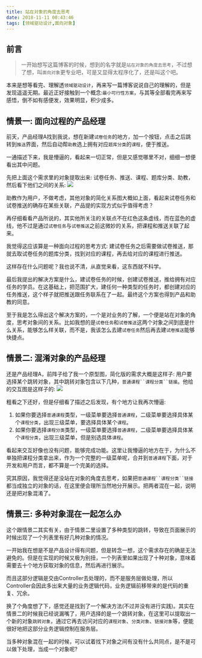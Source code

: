 ```yaml
---
title: 站在对象的角度去思考
date: 2018-11-11 00:43:46
tags: [领域驱动设计,面向对象]
---
```


## 前言

> 一开始想写这篇博客的时候，想到的名字就是`站在对象的角度去思考`，不过想了想，叫`面向对象`更专业吧，可是又显得太程序化了，还是叫这个吧。

本来是想等看完、理解透`领域驱动设计`，再来写一篇博客说说自己的理解的，但是发现遥遥无期。最近正好接触到一个概念:`最小可行性方案`，与其等全部看完再来写感悟，倒不如有感便发，效果明显，积少成多。

## 情景一: 面向过程的产品经理

前天，产品经理A找到我说，想在新建`试卷任务`的地方，加一个按钮，点击之后跳转到`推送`界面，然后自动帮`助教`选上拥有对应`题库分类`的`课程`，便于推送。

一通描述下来，我是懵逼的，看起来一切正常，但是又感觉哪里不对，细细一想便看出其中问题。

先把上面这个需求里的对象提取出来: 试卷任务、推送、课程、题库分类、助教，然后看下他们之间的关系:
![](http://cdn.jsblog.site/15418700508715.jpg)

助教作为用户，不做考虑，其他对象的简化关系图大概如上面，看起来试卷任务和试卷推送的确存在某些关联，产品提的实现方式似乎值得考虑？

再仔细看看产品所说的，其实他所关注的关联点不在红色这条虚线，而在蓝色的虚线，他不过是通过`试卷任务`与`试卷推送`之前这微妙的关系，把课程和推送关联了起来。

我觉得这应该算是一种面向过程的思考方式: 建试卷任务之后需要做试卷推送，那就去取试卷任务的题库分类，找到对应的课程，再去给对应的课程进行推送。

这样存在什么问题呢？我也说不清，从直觉来看，这东西就不科学。

最后我提出的解决方案是什么，建试卷任务的时候，创建试卷推送，推给拥有对应任务的学员。在这基础上，把范围扩大，建任何一种类型的任务时，都创建对应的任务推送，这个样子就把推送跟任务联系在了一起。最终这个方案也得到产品和助教的同意。

至于我是怎么得出这个解决方案的，一个是对业务的了解，一个便是站在对象的角度，思考对象间的关系。比如我想的是`试卷任务`和`试卷推送`这两个对象之间到底是什么关系，能够怎么样关联，而不是，我该怎么去建`试卷任务`然后再去建`试卷推送`能够快捷点。

## 情景二: 混淆对象的产品经理

还是产品经理A，前阵子给了我一个原型图，简化版的需求大概是这样子: 用户要选择某个跳转对象，其中跳转对象包含以下几种，`普通课程``课程分类``链接`。他给的交互图是这样子的:
![](http://cdn.jsblog.site/15418711590336.jpg)

粗看之下还好，但是仔细看了描述之后发现，有个地方让我再次懵逼: 
1. 如果你要选择`普通课程`类型，一级菜单要选择`普通课程`，二级菜单要选择具体某个`课程分类`，出现三级菜单，要选择具体某个`课程`。
2. 如果你要选择`课程分类`类型，一级菜单要选择`普通课程`，二级菜单要选择具体某个`课程分类`，出现三级菜单，但是别选具体`课程`。

看起来交互好像也没有问题，能够完成功能。这里让我懵逼的地方在于，为什么不单独把课程分类拿出来，作为一个完整的一级菜单呢，合并到`普通课程`下面，对于开发和用户而言，都不算是一个完美的选择。

究其原因，我觉得还是没站在对象的角度去思考，如果把`普通课程``课程分类``链接`都当成独立的对象的话，在这里便会理所当然地分开展示。把两者混在一起，说明还是把对象混淆了。

## 情景三: 多种对象混在一起怎么办

这个跟情景二其实有关，由于情景二里设置了多种类型的跳转，导致在页面展示的时候出现了一个列表里有好几种对象的情况。

一开始我在想是不是产品设计得有问题，但是转念一想，这个需求存在的确是无法避免的。但是在实现的时候又极为别扭，一个列表里如果出现了十种对象，意味着需要去十个地方获取对象的信息，然后再进行展示。

而且这部分逻辑是交由Controller去处理的，而不是服务层做处理，所以Controller会因此多出来大量的业务逻辑代码，业务逻辑前移带来的是代码的重复、冗余。

换了个角度想了下，感觉还是找到了一个解决方法(不过并没有进行实践)。其实在情景二的时候我已经说漏嘴了，用户选择的是一个跳转对象，在这里可以提取出一个新的对象`跳转对象`，通过它再去访问对应的`课程对象`、`分类对象`、`链接对象`等，便能很好地把这部分业务逻辑控制在服务层。

当多种对象混在一起的时候，可以试着找下对象之间有没有什么共同点，是不是可以做下处理，当成一个对象呢?


